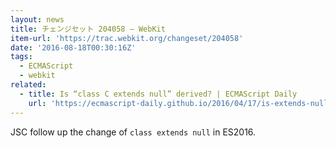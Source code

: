 ```yaml
---
layout: news
title: チェンジセット 204058 – WebKit
item-url: 'https://trac.webkit.org/changeset/204058'
date: '2016-08-18T00:30:16Z'
tags:
  - ECMAScript
  - webkit
related:
  - title: Is “class C extends null” derived? | ECMAScript Daily
    url: 'https://ecmascript-daily.github.io/2016/04/17/is-extends-null-derived'
---
```

JSC follow up the change of `class extends null` in ES2016.


